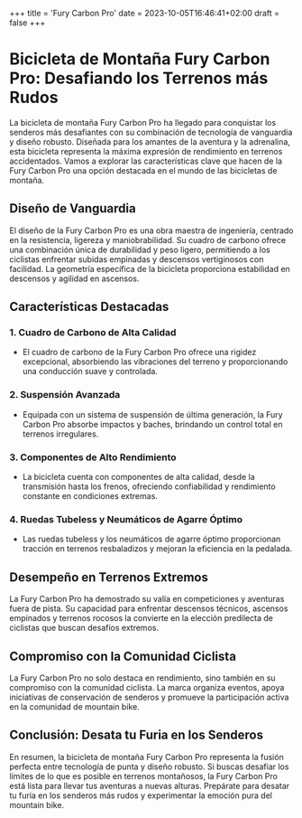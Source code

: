 +++
title = 'Fury Carbon Pro'
date = 2023-10-05T16:46:41+02:00
draft = false
+++

# Bicicleta de Montaña Fury Carbon Pro: Desafiando los Terrenos más Rudos

La bicicleta de montaña Fury Carbon Pro ha llegado para conquistar los senderos más desafiantes con su combinación de tecnología de vanguardia y diseño robusto. Diseñada para los amantes de la aventura y la adrenalina, esta bicicleta representa la máxima expresión de rendimiento en terrenos accidentados. Vamos a explorar las características clave que hacen de la Fury Carbon Pro una opción destacada en el mundo de las bicicletas de montaña.

## Diseño de Vanguardia

El diseño de la Fury Carbon Pro es una obra maestra de ingeniería, centrado en la resistencia, ligereza y maniobrabilidad. Su cuadro de carbono ofrece una combinación única de durabilidad y peso ligero, permitiendo a los ciclistas enfrentar subidas empinadas y descensos vertiginosos con facilidad. La geometría específica de la bicicleta proporciona estabilidad en descensos y agilidad en ascensos.

## Características Destacadas

### 1. **Cuadro de Carbono de Alta Calidad**
   - El cuadro de carbono de la Fury Carbon Pro ofrece una rigidez excepcional, absorbiendo las vibraciones del terreno y proporcionando una conducción suave y controlada.

### 2. **Suspensión Avanzada**
   - Equipada con un sistema de suspensión de última generación, la Fury Carbon Pro absorbe impactos y baches, brindando un control total en terrenos irregulares.

### 3. **Componentes de Alto Rendimiento**
   - La bicicleta cuenta con componentes de alta calidad, desde la transmisión hasta los frenos, ofreciendo confiabilidad y rendimiento constante en condiciones extremas.

### 4. **Ruedas Tubeless y Neumáticos de Agarre Óptimo**
   - Las ruedas tubeless y los neumáticos de agarre óptimo proporcionan tracción en terrenos resbaladizos y mejoran la eficiencia en la pedalada.

## Desempeño en Terrenos Extremos

La Fury Carbon Pro ha demostrado su valía en competiciones y aventuras fuera de pista. Su capacidad para enfrentar descensos técnicos, ascensos empinados y terrenos rocosos la convierte en la elección predilecta de ciclistas que buscan desafíos extremos.

## Compromiso con la Comunidad Ciclista

La Fury Carbon Pro no solo destaca en rendimiento, sino también en su compromiso con la comunidad ciclista. La marca organiza eventos, apoya iniciativas de conservación de senderos y promueve la participación activa en la comunidad de mountain bike.

## Conclusión: Desata tu Furia en los Senderos

En resumen, la bicicleta de montaña Fury Carbon Pro representa la fusión perfecta entre tecnología de punta y diseño robusto. Si buscas desafiar los límites de lo que es posible en terrenos montañosos, la Fury Carbon Pro está lista para llevar tus aventuras a nuevas alturas. Prepárate para desatar tu furia en los senderos más rudos y experimentar la emoción pura del mountain bike.
